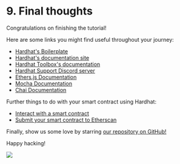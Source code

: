 # 9. Final thoughts

Congratulations on finishing the tutorial!

Here are some links you might find useful throughout your journey:

- [Hardhat's Boilerplate](https://github.com/NomicFoundation/hardhat-boilerplate)
- [Hardhat's documentation site](/docs/)
- [Hardhat Toolbox's documentation](/hardhat-runner/plugins/nomicfoundation-hardhat-toolbox)
- [Hardhat Support Discord server](/discord)
- [Ethers.js Documentation](https://docs.ethers.io/)
- [Mocha Documentation](https://mochajs.org/)
- [Chai Documentation](https://www.chaijs.com/)

Further things to do with your smart contract using Hardhat:

- [Interact with a smart contract](https://docs.alchemy.com/docs/interacting-with-a-smart-contract)
- [Submit your smart contract to Etherscan](https://docs.alchemy.com/docs/submitting-your-smart-contract-to-etherscan)

Finally, show us some love by starring [our repository on GitHub!](https://github.com/NomicFoundation/hardhat)️

Happy hacking!

![](/cool-hardhat.svg)
